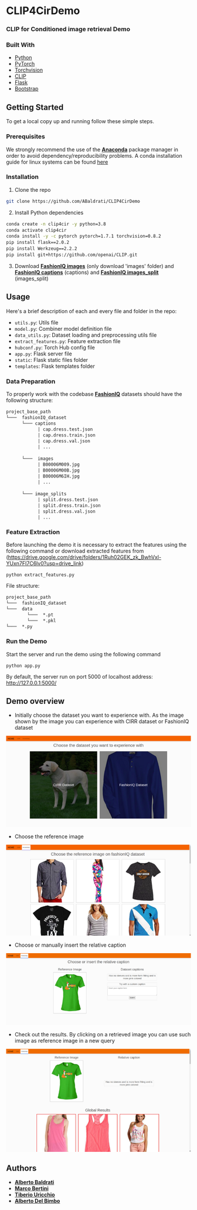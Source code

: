 # CLIP4CirDemo
### CLIP for Conditioned image retrieval Demo

### Built With
* [Python](https://www.python.org/)
* [PyTorch](https://pytorch.org/)
* [Torchvision](https://pytorch.org/vision/stable/index.html)
* [CLIP](https://github.com/openai/CLIP)
* [Flask](https://flask.palletsprojects.com/en/2.0.x/)
* [Bootstrap](https://getbootstrap.com/)


## Getting Started

To get a local copy up and running follow these simple steps.

### Prerequisites

We strongly recommend the use of the [**Anaconda**](https://www.anaconda.com/) package manager in order to avoid dependency/reproducibility problems.
A conda installation guide for linux systems can be found [here](https://docs.conda.io/projects/conda/en/latest/user-guide/install/linux.html)

### Installation
 
1. Clone the repo
```sh
git clone https://github.com/ABaldrati/CLIP4CirDemo
```
2. Install Python dependencies
```sh
conda create -n clip4cir -y python=3.8
conda activate clip4cir
conda install -y -c pytorch pytorch=1.7.1 torchvision=0.8.2
pip install flask==2.0.2
pip install Werkzeug==2.2.2
pip install git+https://github.com/openai/CLIP.git
```
3. Download [**FashionIQ images**](https://www.kaggle.com/datasets/bitamesbah/fashioniq-bit?select=images) \(only download \'images\' folder\) and [**FashionIQ captions**](https://drive.google.com/drive/folders/1UMlrNQxCKLqXGMik4gpSx_Gdn65m_xal?usp=sharing) \(captions) and [**FashionIQ images_split**](https://drive.google.com/drive/folders/1YAi261I1c5MqJ_9umxj4Be4Dw-FbhoOG?usp=sharing) \(images_split)
## Usage
Here's a brief description of each and every file and folder in the repo:

* ```utils.py```: Utils file
* ```model.py```: Combiner model definition file
* ```data_utils.py```: Dataset loading and preprocessing utils file
* ```extract_features.py```: Feature extraction file
* ```hubconf.py```: Torch Hub config file
* ```app.py```: Flask server file
* ```static```: Flask static files folder
* ```templates```: Flask templates folder

### Data Preparation
To properly work with the codebase [**FashionIQ**](https://sites.google.com/view/cvcreative2020/fashion-iq)
datasets should have the following structure:


```
project_base_path
└───  fashionIQ_dataset
      └─── captions
            | cap.dress.test.json
            | cap.dress.train.json
            | cap.dress.val.json
            | ...
            
      └───  images
            | B00006M009.jpg
            | B00006M00B.jpg
            | B00006M6IH.jpg
            | ...
            
      └─── image_splits
            | split.dress.test.json
            | split.dress.train.json
            | split.dress.val.json
            | ...
```

### Feature Extraction
Before launching the demo it is necessary to extract the features 
using the following command or download extracted features from (https://drive.google.com/drive/folders/1Ruh02GEK_zk_BwhVxl-YUxn7FI7C6lv0?usp=drive_link)
```shell
python extract_features.py
```
File structure:
```
project_base_path
└───  fashionIQ_dataset
└───  data
        └───  *.pt
        └───  *.pkl
└───  *.py
```

### Run the Demo
Start the server and run the demo using the following command
```shell
python app.py
```
By default, the server run on port 5000 of localhost address: http://127.0.0.1:5000/


## Demo overview
* Initially choose the dataset you want to experience with. As the image 
shown by the image you can experience with CIRR dataset or FashionIQ dataset

![](images/dataset_choice.png "Dataset choice")

* Choose the reference image 

![](images/reference_choice.png "Reference choice")

* Choose or manually insert the relative caption

![](images/relative_caption.png "Caption choice")

* Check out the results. By clicking on a
retrieved image you can use such image as reference image in a
new query

![](images/results.png "Results")




## Authors
* [**Alberto Baldrati**](https://scholar.google.it/citations?hl=en&user=I1jaZecAAAAJ)
* [**Marco Bertini**](https://scholar.google.it/citations?user=SBm9ZpYAAAAJ&hl=en)
* [**Tiberio Uricchio**](https://scholar.google.it/citations?user=XHZLRdYAAAAJ&hl=en)
* [**Alberto Del Bimbo**](https://scholar.google.it/citations?user=bf2ZrFcAAAAJ&hl=en)


